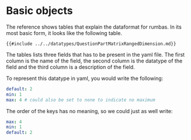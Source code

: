 # Basic objects

The reference shows tables that explain the dataformat for rumbas. In its most basic form, it looks like the following table.

```admonish example title="Reference"
{{#include ../../datatypes/QuestionPartMatrixRangedDimension.md}}
```

The tables lists three fields that has to be present in the yaml file. The first column is the name of the field, the second column is the datatype of the field and the third column is a description of the field.

To represent this datatype in yaml, you would write the following:

```yaml
default: 2
min: 1
max: 4 # could also be set to none to indicate no maximum
```

The order of the keys has no meaning, so we could just as well write:

```yaml
max: 4
min: 1
default: 2
```